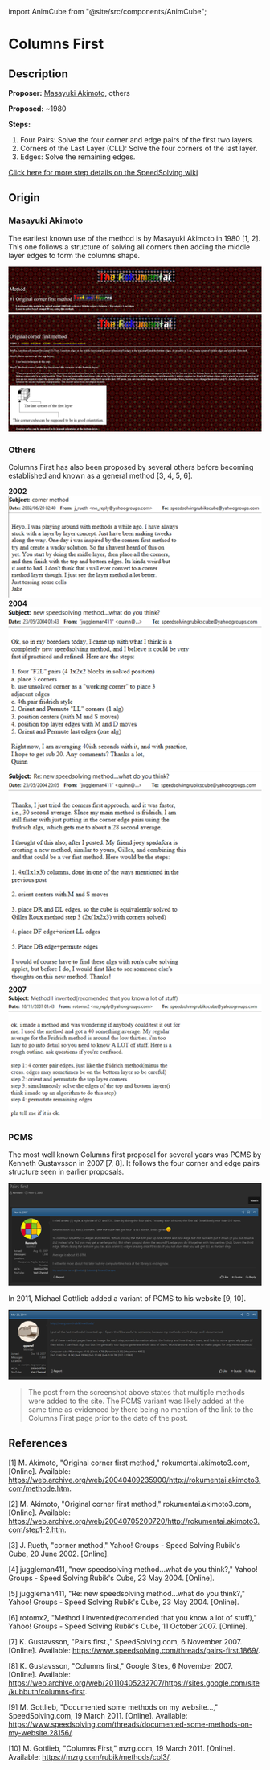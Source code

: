 import AnimCube from "@site/src/components/AnimCube";

# Columns First

<AnimCube params="config=../../ExhibitConfig.txt&facelets=ydydydydywdwdwdwdwbbbdbdbbbgggdgdgggodooooodorrrdrdrrr" width="400px" height="400px" />

## Description

**Proposer:** [Masayuki Akimoto](CubingContributors/MethodDevelopers.md#akimoto-masayuki), others

**Proposed:** ~1980

**Steps:**

1. Four Pairs: Solve the four corner and edge pairs of the first two layers.
2. Corners of the Last Layer (CLL): Solve the four corners of the last layer.
3. Edges: Solve the remaining edges.

[Click here for more step details on the SpeedSolving wiki](https://www.speedsolving.com/wiki/index.php/Columns_First_Methods)

## Origin

### Masayuki Akimoto

The earliest known use of the method is by Masayuki Akimoto in 1980 [1, 2]. This one follows a structure of solving all corners then adding the middle layer edges to form the columns shape.

![](img/ColumnsFirst/Akimoto1.png)
![](img/ColumnsFirst/Akimoto2.png)

### Others

Columns First has also been proposed by several others before becoming established and known as a general method [3, 4, 5, 6].

**2002**
![](img/ColumnsFirst/Others1.png)
**2004**
![](img/ColumnsFirst/Others2.png)
![](img/ColumnsFirst/Others3.png)
**2007**
![](img/ColumnsFirst/Others4.png)

### PCMS

The most well known Columns first proposal for several years was PCMS by Kenneth Gustavsson in 2007 [7, 8]. It follows the four corner and edge pairs structure seen in earlier proposals.

![](img/ColumnsFirst/Others5.png)

In 2011, Michael Gottlieb added a variant of PCMS to his website [9, 10].

![](img/ColumnsFirst/Others6.png)

>The post from the screenshot above states that multiple methods were added to the site. The PCMS variant was likely added at the same time as evidenced by there being no mention of the link to the Columns First page prior to the date of the post.

## References

[1] M. Akimoto, "Original corner first method," rokumentai.akimoto3.com, [Online]. Available: https://web.archive.org/web/20040409235900/http://rokumentai.akimoto3.com/methode.htm.

[2] M. Akimoto, "Original corner first method," rokumentai.akimoto3.com, [Online]. Available: https://web.archive.org/web/20040705200720/http://rokumentai.akimoto3.com/step1-2.htm.

[3] J. Rueth, "corner method," Yahoo! Groups - Speed Solving Rubik's Cube, 20 June 2002. [Online]. 

[4] juggleman411, "new speedsolving method...what do you think?," Yahoo! Groups - Speed Solving Rubik's Cube, 23 May 2004. [Online]. 

[5] juggleman411, "Re: new speedsolving method...what do you think?," Yahoo! Groups - Speed Solving Rubik's Cube, 23 May 2004. [Online]. 

[6] rotomx2, "Method I invented(recomended that you know a lot of stuff)," Yahoo! Groups - Speed Solving Rubik's Cube, 11 October 2007. [Online]. 

[7] K. Gustavsson, "Pairs first.," SpeedSolving.com, 6 November 2007. [Online]. Available: https://www.speedsolving.com/threads/pairs-first.1869/.

[8] K. Gustavsson, "Columns first," Google Sites, 6 November 2007. [Online]. Available: https://web.archive.org/web/20110405232707/https://sites.google.com/site/kubbuth/columns-first.

[9] M. Gottlieb, "Documented some methods on my website...," SpeedSolving.com, 19 March 2011. [Online]. Available: https://www.speedsolving.com/threads/documented-some-methods-on-my-website.28156/.

[10] M. Gottlieb, "Columns First," mzrg.com, 19 March 2011. [Online]. Available: https://mzrg.com/rubik/methods/col3/.
